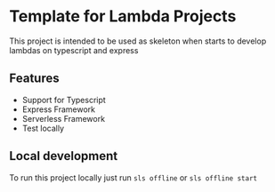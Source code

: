 # Template for Lambda Projects

This project is intended to be used as skeleton when starts to develop lambdas on typescript and express


## Features

* Support for Typescript
* Express Framework
* Serverless Framework
* Test locally


## Local development

To run this project locally just run `sls offline` or `sls offline start`

